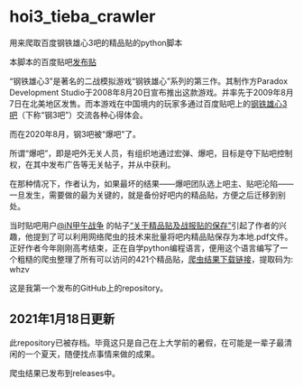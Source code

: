 # hoi3_tieba_crawler
用来爬取百度钢铁雄心3吧的精品贴的python脚本

本脚本的百度贴吧[发布贴](https://tieba.baidu.com/p/6877190848)

“钢铁雄心3”是著名的二战模拟游戏“钢铁雄心”系列的第三作。其制作方Paradox Development Studio于2008年8月20日宣布推出这款游戏。并率先于2009年8月7日在北美地区发售。而本游戏在中国境内的玩家多通过百度贴吧上的[钢铁雄心3吧](https://tieba.baidu.com/f/good?kw=%E9%92%A2%E9%93%81%E9%9B%84%E5%BF%833)（下称“钢3吧”）交流各种心得体会。

而在2020年8月，钢3吧被“爆吧”了。

所谓“爆吧”，即是吧外无关人员，有组织地通过宏弹、爆吧，目标是夺下贴吧控制权，在其中发布广告等无关帖子，并从中获利。

在那种情况下，作者认为，如果最坏的结果——爆吧团队选上吧主、贴吧沦陷——一旦发生，需要做的最为关键的，就是备份好吧内的精品贴，方便之后迁移到别处。

当时贴吧用户[@iN甲午战争](https://tieba.baidu.com/home/main?un=iN%E7%94%B2%E5%8D%88%E6%88%98%E4%BA%89&ie=utf-8&id=tb.1.b8da74af.322v7T6TG4E4O8nYg9YzXQ?t=1595431636&fr=pb) 的帖子[“关于精品贴及战报贴的保存”](https://tieba.baidu.com/p/6870809926)引起了作者的兴趣，他提到了可以利用网络爬虫的技术来批量将吧内精品贴保存为本地.pdf文件。正好作者今年刚刚高考结束，正在自学python编程语言，便用这个语言编写了一个粗糙的爬虫整理了所有可以访问的421个精品贴，[爬虫结果下载链接](https://pan.baidu.com/s/1RyZa-vPtyZA_O1PJYZ6ZQA)，提取码为: whzv

这是我第一个发布的GitHub上的repository。

## 2021年1月18日更新
此repository已被存档。毕竟这只是自己在上大学前的暑假，在可能是一辈子最清闲的一个夏天，随便找点事情来做的成果。

爬虫结果已发布到releases中。
